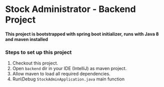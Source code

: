 # Stock Administrator - Backend Project
#### This project is bootstrapped with spring boot initializer, runs with Java 8 and maven installed

### Steps to set up this project
1. Checkout this project.
2. Open `backend` dir in your IDE (IntelliJ) as maven project.
3. Allow maven to load all required dependencies.
4. Run\Debug `StockAdminApplication.java` main function
